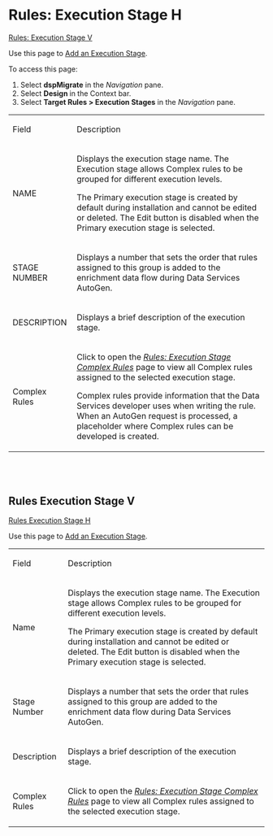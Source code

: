 # Rules: Execution Stage H

[Rules: Execution Stage V](#Rules)

<div class="use">

Use this page to [Add an Execution
Stage](../Use_Cases/Complex_Rules.htm#Add_an_Execution_Stage).

</div>

To access this page:

1.  Select <span style="font-weight: bold;">dspMigrate</span> in the
    <span style="font-style: italic;">Navigation</span> pane.
2.  Select <span style="font-weight: bold;">Design </span>in the Context
    bar.
3.  Select <span style="font-weight: bold;">Target Rules \> Execution
    Stages</span> in the
    <span style="font-style: italic;">Navigation</span> pane.

<table>
<tbody>
<tr class="odd">
<td><p>Field</p></td>
<td><p>Description</p></td>
</tr>
<tr class="even">
<td><p>NAME</p></td>
<td><p>Displays the execution stage name. The Execution stage allows Complex rules to be grouped for different execution levels.</p>
<p>The Primary execution stage is created by default during installation and cannot be edited or deleted. The Edit button is disabled when the Primary execution stage is selected.</p></td>
</tr>
<tr class="odd">
<td><p>STAGE NUMBER</p></td>
<td><p>Displays a number that sets the order that rules assigned to this group is added to the enrichment data flow during Data Services AutoGen.</p></td>
</tr>
<tr class="even">
<td><p>DESCRIPTION</p></td>
<td><p>Displays a brief description of the execution stage.</p></td>
</tr>
<tr class="odd">
<td><p>Complex Rules</p></td>
<td><p>Click to open the <em><a href="Rules_Execution_Stage_Complex_Rule.htm">Rules: Execution Stage Complex Rules</a></em> page to view all Complex rules assigned to the selected execution stage.</p>
<p>Complex rules provide information that the Data Services developer uses when writing the rule. When an AutoGen request is processed, a placeholder where Complex rules can be developed is created.</p></td>
</tr>
</tbody>
</table>

##  

## <span id="Rules"></span>Rules Execution Stage V

[Rules Execution Stage H](#)

<div class="use">

Use this page to [Add an Execution
Stage](../Use_Cases/Complex_Rules.htm#Add_an_Execution_Stage).

</div>

<table>
<tbody>
<tr class="odd">
<td><p>Field</p></td>
<td><p>Description</p></td>
</tr>
<tr class="even">
<td><p>Name</p></td>
<td><p>Displays the execution stage name. The Execution stage allows Complex rules to be grouped for different execution levels.</p>
<p>The Primary execution stage is created by default during installation and cannot be edited or deleted. The Edit button is disabled when the Primary execution stage is selected.</p></td>
</tr>
<tr class="odd">
<td><p>Stage Number</p></td>
<td><p>Displays a number that sets the order that rules assigned to this group are added to the enrichment data flow during Data Services AutoGen.</p></td>
</tr>
<tr class="even">
<td><p>Description</p></td>
<td><p>Displays a brief description of the execution stage.</p></td>
</tr>
<tr class="odd">
<td><p>Complex Rules</p></td>
<td><p>Click to open the <em><a href="Rules_Execution_Stage_Complex_Rule.htm">Rules: Execution Stage Complex Rules</a></em> page to view all Complex rules assigned to the selected execution stage.</p></td>
</tr>
</tbody>
</table>
